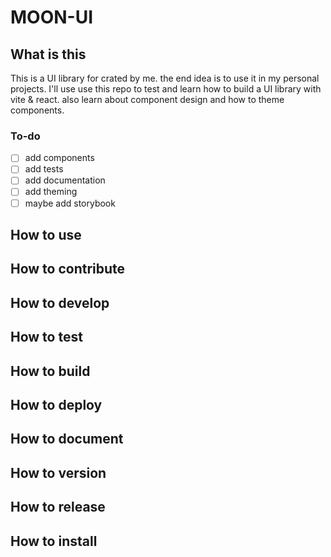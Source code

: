 # MOON-UI

## What is this

This is a UI library for crated by me. the end idea is to use it in my personal projects.
I'll use use this repo to test and learn how to build a UI library with vite & react.
also learn about component design and how to theme components.

### To-do

- [ ] add components
- [ ] add tests
- [ ] add documentation
- [ ] add theming
- [ ] maybe add storybook

## How to use

## How to contribute

## How to develop

## How to test

## How to build

## How to deploy

## How to document

## How to version

## How to release

## How to install
